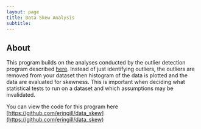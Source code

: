```yaml
---
layout: page
title: Data Skew Analysis
subtitle: 
---
```

About
-----
This program builds on the analyses conducted by the outlier detection program described [here](https://eringill.github.io/outlierdetection/). Instead of just identifying outliers, the outliers are removed from your dataset then histogram of the data is plotted and the data are evaluated for skewness. This is important when deciding what statistical tests to run on a dataset and which assumptions may be invalidated.

You can view the code for this program here [https://github.com/eringill/data_skew](https://github.com/eringill/data_skew)